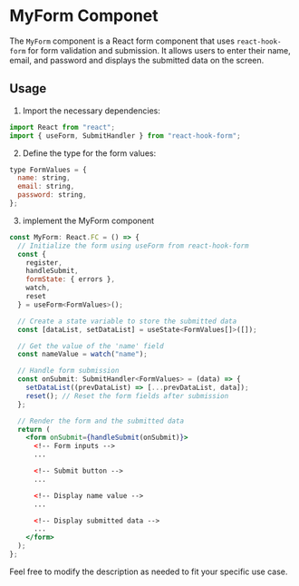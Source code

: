 # MyForm Componet

The `MyForm` component is a React form component that uses `react-hook-form` for form validation and submission. It allows users to enter their name, email, and password and displays the submitted data on the screen.

## Usage

1. Import the necessary dependencies:

```jsx
import React from "react";
import { useForm, SubmitHandler } from "react-hook-form";
```

2. Define the type for the form values:

```jsx
type FormValues = {
  name: string,
  email: string,
  password: string,
};
```

3. implement the MyForm component

```jsx
const MyForm: React.FC = () => {
  // Initialize the form using useForm from react-hook-form
  const {
    register,
    handleSubmit,
    formState: { errors },
    watch,
    reset
  } = useForm<FormValues>();

  // Create a state variable to store the submitted data
  const [dataList, setDataList] = useState<FormValues[]>([]);

  // Get the value of the 'name' field
  const nameValue = watch("name");

  // Handle form submission
  const onSubmit: SubmitHandler<FormValues> = (data) => {
    setDataList((prevDataList) => [...prevDataList, data]);
    reset(); // Reset the form fields after submission
  };

  // Render the form and the submitted data
  return (
    <form onSubmit={handleSubmit(onSubmit)}>
      <!-- Form inputs -->
      ...

      <!-- Submit button -->
      ...

      <!-- Display name value -->
      ...

      <!-- Display submitted data -->
      ...
    </form>
  );
};
```

Feel free to modify the description as needed to fit your specific use case.
